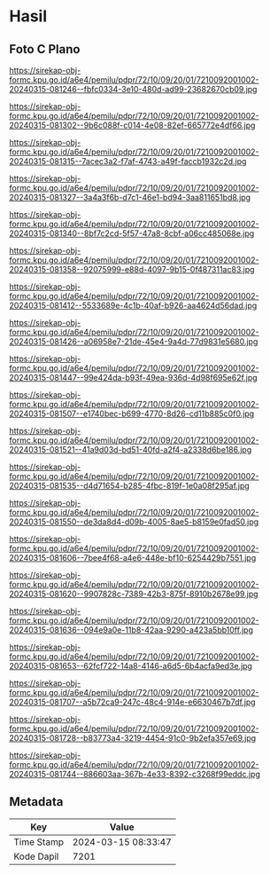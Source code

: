 # Hasil

## Foto C Plano

https://sirekap-obj-formc.kpu.go.id/a6e4/pemilu/pdpr/72/10/09/20/01/7210092001002-20240315-081246--fbfc0334-3e10-480d-ad99-23682670cb09.jpg

https://sirekap-obj-formc.kpu.go.id/a6e4/pemilu/pdpr/72/10/09/20/01/7210092001002-20240315-081302--9b6c088f-c014-4e08-82ef-665772e4df66.jpg

https://sirekap-obj-formc.kpu.go.id/a6e4/pemilu/pdpr/72/10/09/20/01/7210092001002-20240315-081315--7acec3a2-f7af-4743-a49f-faccb1932c2d.jpg

https://sirekap-obj-formc.kpu.go.id/a6e4/pemilu/pdpr/72/10/09/20/01/7210092001002-20240315-081327--3a4a3f6b-d7c1-46e1-bd94-3aa811651bd8.jpg

https://sirekap-obj-formc.kpu.go.id/a6e4/pemilu/pdpr/72/10/09/20/01/7210092001002-20240315-081340--8bf7c2cd-5f57-47a8-8cbf-a06cc485068e.jpg

https://sirekap-obj-formc.kpu.go.id/a6e4/pemilu/pdpr/72/10/09/20/01/7210092001002-20240315-081358--92075999-e88d-4097-9b15-0f487311ac83.jpg

https://sirekap-obj-formc.kpu.go.id/a6e4/pemilu/pdpr/72/10/09/20/01/7210092001002-20240315-081412--5533689e-4c1b-40af-b926-aa4624d56dad.jpg

https://sirekap-obj-formc.kpu.go.id/a6e4/pemilu/pdpr/72/10/09/20/01/7210092001002-20240315-081426--a06958e7-21de-45e4-9a4d-77d9831e5680.jpg

https://sirekap-obj-formc.kpu.go.id/a6e4/pemilu/pdpr/72/10/09/20/01/7210092001002-20240315-081447--99e424da-b93f-49ea-936d-4d98f695e62f.jpg

https://sirekap-obj-formc.kpu.go.id/a6e4/pemilu/pdpr/72/10/09/20/01/7210092001002-20240315-081507--e1740bec-b699-4770-8d26-cd11b885c0f0.jpg

https://sirekap-obj-formc.kpu.go.id/a6e4/pemilu/pdpr/72/10/09/20/01/7210092001002-20240315-081521--41a9d03d-bd51-40fd-a2f4-a2338d6be186.jpg

https://sirekap-obj-formc.kpu.go.id/a6e4/pemilu/pdpr/72/10/09/20/01/7210092001002-20240315-081535--d4d71654-b285-4fbc-819f-1e0a08f295af.jpg

https://sirekap-obj-formc.kpu.go.id/a6e4/pemilu/pdpr/72/10/09/20/01/7210092001002-20240315-081550--de3da8d4-d09b-4005-8ae5-b8159e0fad50.jpg

https://sirekap-obj-formc.kpu.go.id/a6e4/pemilu/pdpr/72/10/09/20/01/7210092001002-20240315-081606--7bee4f68-a4e6-448e-bf10-6254429b7551.jpg

https://sirekap-obj-formc.kpu.go.id/a6e4/pemilu/pdpr/72/10/09/20/01/7210092001002-20240315-081620--9907828c-7389-42b3-875f-8910b2678e99.jpg

https://sirekap-obj-formc.kpu.go.id/a6e4/pemilu/pdpr/72/10/09/20/01/7210092001002-20240315-081636--094e9a0e-11b8-42aa-9290-a423a5bb10ff.jpg

https://sirekap-obj-formc.kpu.go.id/a6e4/pemilu/pdpr/72/10/09/20/01/7210092001002-20240315-081653--62fcf722-14a8-4146-a6d5-6b4acfa9ed3e.jpg

https://sirekap-obj-formc.kpu.go.id/a6e4/pemilu/pdpr/72/10/09/20/01/7210092001002-20240315-081707--a5b72ca9-247c-48c4-914e-e6630467b7df.jpg

https://sirekap-obj-formc.kpu.go.id/a6e4/pemilu/pdpr/72/10/09/20/01/7210092001002-20240315-081728--b83773a4-3219-4454-91c0-9b2efa357e69.jpg

https://sirekap-obj-formc.kpu.go.id/a6e4/pemilu/pdpr/72/10/09/20/01/7210092001002-20240315-081744--886603aa-367b-4e33-8392-c3268f99eddc.jpg


## Metadata

| Key        | Value               |
| ---------- | ------------------- |
| Time Stamp | 2024-03-15 08:33:47 |
| Kode Dapil | 7201                |



